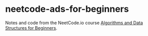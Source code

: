 # neetcode-ads-for-beginners

Notes and code from the NeetCode.io course <a href="https://neetcode.io/courses/dsa-for-beginners" target="_blank">Algorithms and Data Structures for Beginners</a>.
